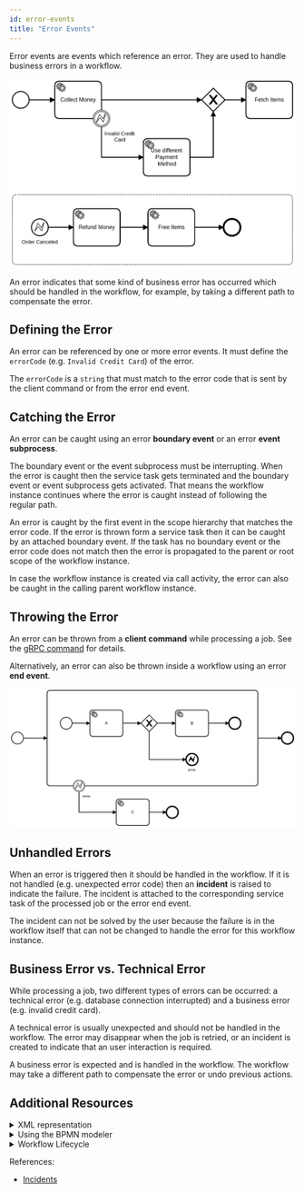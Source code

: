 ```yaml
---
id: error-events
title: "Error Events"
---
```


Error events are events which reference an error. They are used to handle business errors in a workflow.

![workflow](assets/error-events.png)

An error indicates that some kind of business error has occurred which should be handled in the workflow, for example, by taking a different path to compensate the error.

## Defining the Error

An error can be referenced by one or more error events. It must define the `errorCode` (e.g. `Invalid Credit Card`) of the error.

The `errorCode` is a `string` that must match to the error code that is sent by the client command or from the error end event.

## Catching the Error

An error can be caught using an error **boundary event** or an error **event subprocess**.

The boundary event or the event subprocess must be interrupting. When the error is caught then the service task gets terminated and the boundary event or event subprocess gets activated. That means the workflow instance continues where the error is caught instead of following the regular path.

An error is caught by the first event in the scope hierarchy that matches the error code. If the error is thrown form a service task then it can be caught by an attached boundary event. If the task has no boundary event or the error code does not match then the error is propagated to the parent or root scope of the workflow instance.

In case the workflow instance is created via call activity, the error can also be caught in the calling parent workflow instance.

## Throwing the Error

An error can be thrown from a **client command** while processing a job. See the [gRPC command](../../../../reference/grpc.md#throwerror-rpc) for details.

Alternatively, an error can also be thrown inside a workflow using an error **end event**.

![workflow](assets/error-throw-events.png)

## Unhandled Errors

When an error is triggered then it should be handled in the workflow. If it is not handled (e.g. unexpected error code) then an **incident** is raised to indicate the failure. The incident is attached to the corresponding service task of the processed job or the error end event.

The incident can not be solved by the user because the failure is in the workflow itself that can not be changed to handle the error for this workflow instance.

## Business Error vs. Technical Error

While processing a job, two different types of errors can be occurred: a technical error (e.g. database connection interrupted) and a business error (e.g. invalid credit card).

A technical error is usually unexpected and should not be handled in the workflow. The error may disappear when the job is retried, or an incident is created to indicate that an user interaction is required.

A business error is expected and is handled in the workflow. The workflow may take a different path to compensate the error or undo previous actions.

## Additional Resources

 <details>
   <summary>XML representation</summary>
   <p>A boundary error event:

```xml
<bpmn:error id="invalid-credit-card-error" errorCode="Invalid Credit Card" />

<bpmn:boundaryEvent id="invalid-credit-card" name="Invalid Credit Card" attachedToRef="collect-money">
 <bpmn:errorEventDefinition errorRef="invalid-credit-card-error" />
</bpmn:boundaryEvent>

```

   </p>
 </details>

 <details>
   <summary>Using the BPMN modeler</summary>
   <p>Adding an error boundary event:

![bpmn-modeler](assets/bpmn-modeler-error-events.gif)

   </p>
 </details>

 <details>
   <summary>Workflow Lifecycle</summary>
   <p>Workflow instance records of an error boundary event:

 <table>
     <tr>
         <th>Intent</th>
         <th>Element Id</th>
         <th>Element Type</th>
     </tr>
     <tr>
         <td>EVENT_OCCURRED</td>
         <td>collect-money</td>
         <td>SERVICE_TASK</td>
     </tr>
     <tr>
       <td>ELEMENT_TERMINATING</td>
       <td>collect-money</td>
       <td>SERVICE_TASK</td>
     </tr>
     <tr>
        <td>ELEMENT_TERMINATED</td>
        <td>collect-money</td>
        <td>SERVICE_TASK</td>
      </tr>
      <tr>
         <td>ELEMENT_ACTIVATING</td>
         <td>invalid-credit-card</td>
         <td>BOUNDARY_EVENT</td>
     </tr>
     <tr>
         <td>ELEMENT_ACTIVATED</td>
         <td>invalid-credit-card</td>
         <td>BOUNDARY_EVENT</td>
     </tr>
     <tr>
         <td>ELEMENT_COMPLETING</td>
         <td>invalid-credit-card</td>
         <td>BOUNDARY_EVENT</td>
     </tr>
     <tr>
         <td>ELEMENT_COMPLETED</td>
         <td>invalid-credit-card</td>
         <td>BOUNDARY_EVENT</td>
     </tr>
 </table>

   </p>
 </details>

References:

- [Incidents](../../reference/incidents.md)
